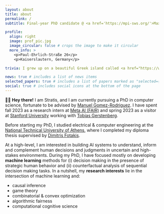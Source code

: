 ```yaml
---
layout: about
title: about
permalink: /
subtitle: Final-year PhD candidate @ <a href='https://mpi-sws.org/'>Max Planck Institute for Software Systems</a>

profile:
  align: right
  image: prof_pic.jpg
  image_circular: false # crops the image to make it circular
  more_info: >
    <p>Paul-Ehrlich-Straße 26</p>
    <p>Kaiserslautern, Germany</p>

trivia: I grew up on a beautiful Greek island called <a href="https://www.youtube.com/watch?v=BY2RUJdH2Is">Lesvos</a>. Even though my name is rare in Greece, on the island there is a Stratis in every second house. The correct way to pronounce it is "Strah-tee-s", like in  "stra(tegy)", "tee(th)", and "c(ereal)".

news: true # includes a list of news items
selected_papers: true # includes a list of papers marked as "selected={true}"
social: true # includes social icons at the bottom of the page
---
```


👋🏼 **Hey there!** I am Stratis, and I am currently pursuing a PhD in computer science, fortunate to be advised by [Manuel Gomez-Rodriguez](https://people.mpi-sws.org/~manuelgr/).
I have spent fall 2023 as a research intern at [Meta AI (FAIR)](https://ai.meta.com/) and spring 2023 as a visitor at [Stanford University](https://www.stanford.edu/) working with [Tobias Gerstenberg](https://cicl.stanford.edu/member/tobias_gerstenberg/).
<!--  -->
Before starting my PhD, I studied electrical & computer engineering at the [National Technical University of Athens](https://ntua.gr/en/), where I completed my diploma thesis supervised by [Dimitris Fotakis](http://www.softlab.ntua.gr/~fotakis/).

At a high-level, I am interested in building AI systems to understand, inform and complement human decisions and judgments in uncertain and high-stakes environments. During my PhD, I have focused mostly on developing **machine learning** methods for (i) decision making in the presence of strategic human behavior and (ii) counterfactual analysis of sequential decision making tasks. In a nutshell, my **research interests** lie in the intersection of machine learning and:
* causal inference
* game theory
* combinatorial & convex optimization
* algorithmic fairness
* computational cognitive science

<!-- 🚨 **I am on the 2024-2025 academic job market! If your institution is hiring, feel free to reach out.** 🚨 -->